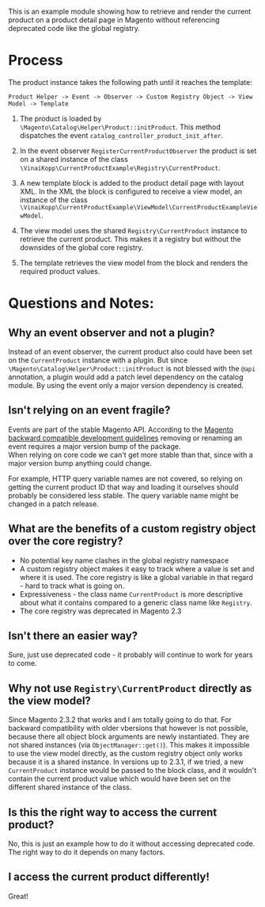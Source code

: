 This is an example module showing how to retrieve and render the current product on a
product detail page in Magento without referencing deprecated code like the global registry.
 
# Process

The product instance takes the following path until it reaches the template:  

`Product Helper -> Event -> Observer -> Custom Registry Object -> View Model -> Template`


1. The product is loaded by `\Magento\Catalog\Helper\Product::initProduct`.
   This method dispatches the event `catalog_controller_product_init_after`.
   
2. In the event observer `RegisterCurrentProductObserver` the product is set on a shared instance of
   the class `\VinaiKopp\CurrentProductExample\Registry\CurrentProduct`.
   
3. A new template block is added to the product detail page with layout XML.
   In the XML the block is configured to receive a view model,
   an instance of the class `\VinaiKopp\CurrentProductExample\ViewModel\CurrentProductExampleViewModel`.
   
4. The view model uses the shared `Registry\CurrentProduct` instance to
   retrieve the current product. This makes it a registry but without
   the downsides of the global core registry.
   
5. The template retrieves the view model from the block and renders the required product values.


# Questions and Notes:

## Why an event observer and not a plugin?

Instead of an event observer, the current product also could have been set
on the `CurrentProduct` instance with a plugin. But since `\Magento\Catalog\Helper\Product::initProduct` is not
blessed with the `@api` annotation, a plugin would add a patch level dependency on the catalog module.
By using the event only a major version dependency is created. 


## Isn't relying on an event fragile?

Events are part of the stable Magento API. According to the
[Magento backward compatible development guidelines](https://devdocs.magento.com/guides/v2.3/contributor-guide/backward-compatible-development/) removing or renaming an event
requires a major version bump of the package.  
When relying on core code we can't get more stable than that, since with a major version
bump anything could change.

For example, HTTP query variable names are not covered, so relying on getting
the current product ID that way and loading it ourselves should probably be
considered less stable. The query variable name might be changed in a patch release.


## What are the benefits of a custom registry object over the core registry?

* No potential key name clashes in the global registry namespace
* A custom registry object makes it easy to track where a value is set and where it is used.
  The core registry is like a global variable in that regard - hard to track what is going on.
* Expressiveness - the class name `CurrentProduct` is more descriptive about what it contains 
  compared to a generic class name like `Registry`.
* The core registry was deprecated in Magento 2.3


## Isn't there an easier way?

Sure, just use deprecated code - it probably will continue to work for years to come.


## Why not use `Registry\CurrentProduct` directly as the view model?

Since Magento 2.3.2 that works and I am totally going to do that.
For backward compatibility with older vbersions that however is not possible, because there all object block arguments
are newly instantiated. They are not shared instances (via `ObjectManager::get()`).
This makes it impossible to use the view model directly, as the custom registry object
only works because it is a shared instance.
In versions up to 2.3.1, if we tried, a new `CurrentProduct` instance would be passed to the block class,
and it wouldn't contain the current product value which would have been set on the different 
shared instance of the class.


## Is this the right way to access the current product?

No, this is just an example how to do it without accessing deprecated code.
The right way to do it depends on many factors.


## I access the current product differently!

Great!
